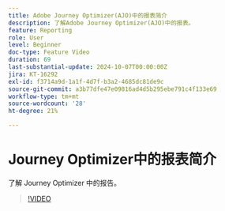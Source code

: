 ```yaml
---
title: Adobe Journey Optimizer(AJO)中的报表简介
description: 了解Adobe Journey Optimizer(AJO)中的报表。
feature: Reporting
role: User
level: Beginner
doc-type: Feature Video
duration: 69
last-substantial-update: 2024-10-07T00:00:00Z
jira: KT-16292
exl-id: f3714a9d-1a1f-4d7f-b3a2-4685dc81de9c
source-git-commit: a3b77dfe47e09816ad4d5b295ebe791c4f133e69
workflow-type: tm+mt
source-wordcount: '28'
ht-degree: 21%

---
```


# Journey Optimizer中的报表简介

了解 Journey Optimizer 中的报告。

>[!VIDEO](https://video.tv.adobe.com/v/3432673/?learn=on)
